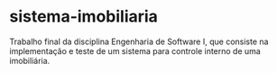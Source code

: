 # sistema-imobiliaria
Trabalho final da disciplina Engenharia de Software I, que consiste na implementação e teste de um sistema para controle interno de uma imobiliária.
